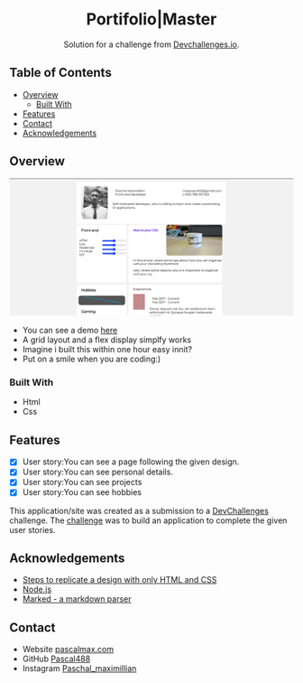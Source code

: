<!-- Please update value in the {}  -->

<h1 align="center">Portifolio|Master</h1>

<div align="center">
   Solution for a challenge from  <a href="http://devchallenges.io" target="_blank">Devchallenges.io</a>.
</div>



<!-- TABLE OF CONTENTS -->

## Table of Contents

- [Overview](#overview)
  - [Built With](#built-with)
- [Features](#features)
- [Contact](#contact)
- [Acknowledgements](#acknowledgements)

<!-- OVERVIEW -->

## Overview

![screenshot](./Img/deskTOp.png)


- You can see a demo [here](https://happy-hermann-c829e3.netlify.app/)
- A grid layout and a flex display simplfy works
- Imagine i built this within one hour easy innit?
- Put on a smile when you are coding:)

### Built With

<!-- This section should list any major frameworks that you built your project using. Here are a few examples.-->

- Html
- Css

## Features
- [x] User story:You  can see a page following the given design.
- [x] User story:You  can see personal details.
- [x] User story:You   can see projects
- [x] User story:You    can see hobbies 
<!-- List the features of your application or follow the template. Don't share the figma file here :) -->

This application/site was created as a submission to a [DevChallenges](https://devchallenges.io/challenges) challenge. The [challenge](https://devchallenges.io/challenges/5ZnOYsSXM24JWnCsNFlt) was to build an application to complete the given user stories.



## Acknowledgements

<!-- This section should list any articles or add-ons/plugins that helps you to complete the project. This is optional but it will help you in the future. For example: -->

- [Steps to replicate a design with only HTML and CSS](https://devchallenges-blogs.web.app/how-to-replicate-design/)
- [Node.js](https://nodejs.org/)
- [Marked - a markdown parser](https://github.com/chjj/marked)

## Contact

- Website [pascalmax.com](https://pascalmax.netlify.app/)
- GitHub [Pascal488](https://github.com/Pascal488)
- Instagram [Paschal_maximillian](https://www.instagram.com/paschal_maximillian/)
